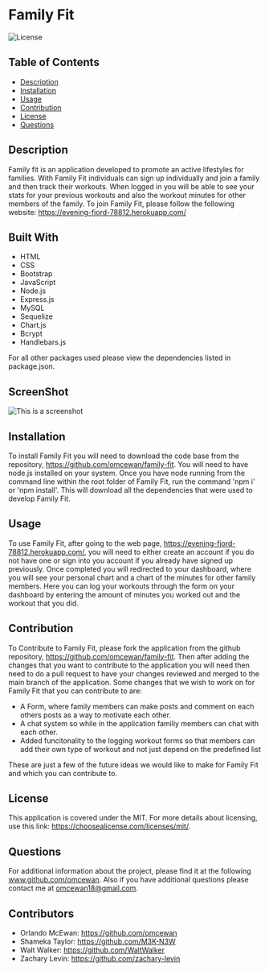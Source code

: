 # Family Fit
![License](https://img.shields.io/badge/License-MIT-blue)

## Table of Contents
 * [Description](#Description)
 * [Installation](#Installation)
 * [Usage](#Usage)
 * [Contribution](#Contribution)
 * [License](#License)
 * [Questions](#Questions)

## Description
Family fit is an application developed to promote an active lifestyles for families. With Family Fit individuals can sign up individually and join a family and then track their workouts. When logged in you will be able to see your stats for your previous workouts and also the workout minutes for other members of the family. To join Family Fit, please follow the following website: https://evening-fjord-78812.herokuapp.com/

## Built With
 * HTML
 * CSS
 * Bootstrap
 * JavaScript
 * Node.js
 * Express.js
 * MySQL
 * Sequelize
 * Chart.js
 * Bcrypt
 * Handlebars.js

For all other packages used please view the dependencies listed in package.json.

## ScreenShot
![This is a screenshot](public/img/family_fit.png)

## Installation
To install Family Fit you will need to download the code base from the repository, https://github.com/omcewan/family-fit. You will need to have node.js installed on your system. Once you have node running from the command line within the root folder of Family Fit, run the command 'npm i' or 'npm install'. This will download all the dependencies that were used to develop Family Fit. 

## Usage
To use Family Fit, after going to the web page, https://evening-fjord-78812.herokuapp.com/, you will need to either create an account if you do not have one or sign into you account if you already have signed up previously. Once completed you will redirected to your dashboard, where you will see your personal chart and a chart of the minutes for other family members. Here you can log your workouts through the form on your dashboard by entering the amount of minutes you worked out and the workout that you did. 

## Contribution
To Contribute to Family Fit, please fork the application from the github repository, https://github.com/omcewan/family-fit. Then after adding the changes that you want to contribute to the application you will need then need to do a pull request to have your changes reviewed and merged to the main branch of the application. Some changes that we wish to work on for Family Fit that you can contribute to are:
 * A Form, where family members can make posts and comment on each others posts as a way to motivate each other.
 * A chat system so while in the application familiy members can chat with each other.
 * Added funcitonality to the logging workout forms so that members can add their own type of workout and not just depend on the predefined list

These are just a few of the future ideas we would like to make for Family Fit and which you can contribute to. 

## License
This application is covered under the MIT.
For more details about licensing, use this link: https://choosealicense.com/licenses/mit/.

## Questions
For additional information about the project, please find it at the following www.github.com/omcewan.
Also if you have additional questions please contact me at omcewan18@gmail.com.

## Contributors
* Orlando McEwan: https://github.com/omcewan
* Shameka Taylor: https://github.com/M3K-N3W
* Walt Walker: https://github.com/WaltWalker
* Zachary Levin: https://github.com/zachary-levin